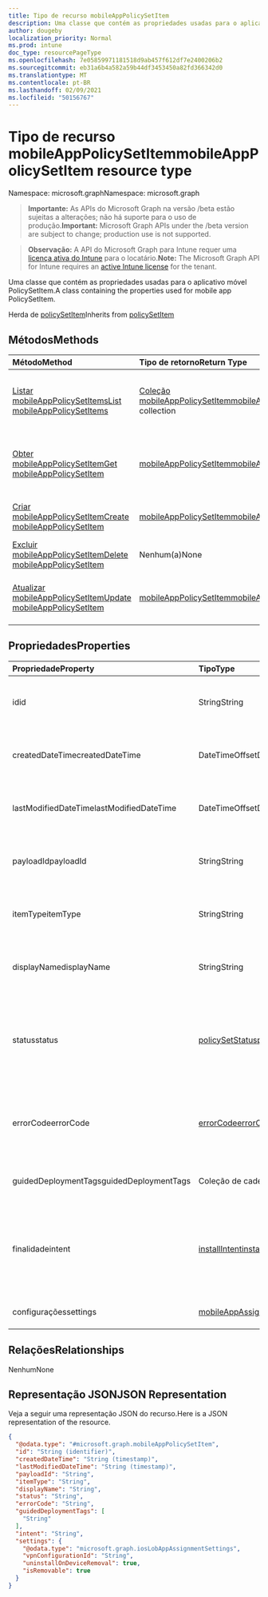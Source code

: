 ```yaml
---
title: Tipo de recurso mobileAppPolicySetItem
description: Uma classe que contém as propriedades usadas para o aplicativo móvel PolicySetItem.
author: dougeby
localization_priority: Normal
ms.prod: intune
doc_type: resourcePageType
ms.openlocfilehash: 7e05859971181518d9ab457f612df7e2400206b2
ms.sourcegitcommit: eb31a6b4a582a59b44df3453450a82fd366342d0
ms.translationtype: MT
ms.contentlocale: pt-BR
ms.lasthandoff: 02/09/2021
ms.locfileid: "50156767"
---
```

# <a name="mobileapppolicysetitem-resource-type"></a><span data-ttu-id="d56e4-103">Tipo de recurso mobileAppPolicySetItem</span><span class="sxs-lookup"><span data-stu-id="d56e4-103">mobileAppPolicySetItem resource type</span></span>

<span data-ttu-id="d56e4-104">Namespace: microsoft.graph</span><span class="sxs-lookup"><span data-stu-id="d56e4-104">Namespace: microsoft.graph</span></span>

> <span data-ttu-id="d56e4-105">**Importante:** As APIs do Microsoft Graph na versão /beta estão sujeitas a alterações; não há suporte para o uso de produção.</span><span class="sxs-lookup"><span data-stu-id="d56e4-105">**Important:** Microsoft Graph APIs under the /beta version are subject to change; production use is not supported.</span></span>

> <span data-ttu-id="d56e4-106">**Observação:** A API do Microsoft Graph para Intune requer uma [licença ativa do Intune](https://go.microsoft.com/fwlink/?linkid=839381) para o locatário.</span><span class="sxs-lookup"><span data-stu-id="d56e4-106">**Note:** The Microsoft Graph API for Intune requires an [active Intune license](https://go.microsoft.com/fwlink/?linkid=839381) for the tenant.</span></span>

<span data-ttu-id="d56e4-107">Uma classe que contém as propriedades usadas para o aplicativo móvel PolicySetItem.</span><span class="sxs-lookup"><span data-stu-id="d56e4-107">A class containing the properties used for mobile app PolicySetItem.</span></span>


<span data-ttu-id="d56e4-108">Herda de [policySetItem](../resources/intune-policyset-policysetitem.md)</span><span class="sxs-lookup"><span data-stu-id="d56e4-108">Inherits from [policySetItem](../resources/intune-policyset-policysetitem.md)</span></span>

## <a name="methods"></a><span data-ttu-id="d56e4-109">Métodos</span><span class="sxs-lookup"><span data-stu-id="d56e4-109">Methods</span></span>
|<span data-ttu-id="d56e4-110">Método</span><span class="sxs-lookup"><span data-stu-id="d56e4-110">Method</span></span>|<span data-ttu-id="d56e4-111">Tipo de retorno</span><span class="sxs-lookup"><span data-stu-id="d56e4-111">Return Type</span></span>|<span data-ttu-id="d56e4-112">Descrição</span><span class="sxs-lookup"><span data-stu-id="d56e4-112">Description</span></span>|
|:---|:---|:---|
|[<span data-ttu-id="d56e4-113">Listar mobileAppPolicySetItems</span><span class="sxs-lookup"><span data-stu-id="d56e4-113">List mobileAppPolicySetItems</span></span>](../api/intune-policyset-mobileapppolicysetitem-list.md)|<span data-ttu-id="d56e4-114">[Coleção mobileAppPolicySetItem](../resources/intune-policyset-mobileapppolicysetitem.md)</span><span class="sxs-lookup"><span data-stu-id="d56e4-114">[mobileAppPolicySetItem](../resources/intune-policyset-mobileapppolicysetitem.md) collection</span></span>|<span data-ttu-id="d56e4-115">Listar propriedades e relações dos objetos [mobileAppPolicySetItem.](../resources/intune-policyset-mobileapppolicysetitem.md)</span><span class="sxs-lookup"><span data-stu-id="d56e4-115">List properties and relationships of the [mobileAppPolicySetItem](../resources/intune-policyset-mobileapppolicysetitem.md) objects.</span></span>|
|[<span data-ttu-id="d56e4-116">Obter mobileAppPolicySetItem</span><span class="sxs-lookup"><span data-stu-id="d56e4-116">Get mobileAppPolicySetItem</span></span>](../api/intune-policyset-mobileapppolicysetitem-get.md)|[<span data-ttu-id="d56e4-117">mobileAppPolicySetItem</span><span class="sxs-lookup"><span data-stu-id="d56e4-117">mobileAppPolicySetItem</span></span>](../resources/intune-policyset-mobileapppolicysetitem.md)|<span data-ttu-id="d56e4-118">Leia as propriedades e as relações do [objeto mobileAppPolicySetItem](../resources/intune-policyset-mobileapppolicysetitem.md) .</span><span class="sxs-lookup"><span data-stu-id="d56e4-118">Read properties and relationships of the [mobileAppPolicySetItem](../resources/intune-policyset-mobileapppolicysetitem.md) object.</span></span>|
|[<span data-ttu-id="d56e4-119">Criar mobileAppPolicySetItem</span><span class="sxs-lookup"><span data-stu-id="d56e4-119">Create mobileAppPolicySetItem</span></span>](../api/intune-policyset-mobileapppolicysetitem-create.md)|[<span data-ttu-id="d56e4-120">mobileAppPolicySetItem</span><span class="sxs-lookup"><span data-stu-id="d56e4-120">mobileAppPolicySetItem</span></span>](../resources/intune-policyset-mobileapppolicysetitem.md)|<span data-ttu-id="d56e4-121">Crie um novo [objeto mobileAppPolicySetItem.](../resources/intune-policyset-mobileapppolicysetitem.md)</span><span class="sxs-lookup"><span data-stu-id="d56e4-121">Create a new [mobileAppPolicySetItem](../resources/intune-policyset-mobileapppolicysetitem.md) object.</span></span>|
|[<span data-ttu-id="d56e4-122">Excluir mobileAppPolicySetItem</span><span class="sxs-lookup"><span data-stu-id="d56e4-122">Delete mobileAppPolicySetItem</span></span>](../api/intune-policyset-mobileapppolicysetitem-delete.md)|<span data-ttu-id="d56e4-123">Nenhum(a)</span><span class="sxs-lookup"><span data-stu-id="d56e4-123">None</span></span>|<span data-ttu-id="d56e4-124">Exclui [mobileAppPolicySetItem](../resources/intune-policyset-mobileapppolicysetitem.md).</span><span class="sxs-lookup"><span data-stu-id="d56e4-124">Deletes a [mobileAppPolicySetItem](../resources/intune-policyset-mobileapppolicysetitem.md).</span></span>|
|[<span data-ttu-id="d56e4-125">Atualizar mobileAppPolicySetItem</span><span class="sxs-lookup"><span data-stu-id="d56e4-125">Update mobileAppPolicySetItem</span></span>](../api/intune-policyset-mobileapppolicysetitem-update.md)|[<span data-ttu-id="d56e4-126">mobileAppPolicySetItem</span><span class="sxs-lookup"><span data-stu-id="d56e4-126">mobileAppPolicySetItem</span></span>](../resources/intune-policyset-mobileapppolicysetitem.md)|<span data-ttu-id="d56e4-127">Atualizar as propriedades de um [objeto mobileAppPolicySetItem.](../resources/intune-policyset-mobileapppolicysetitem.md)</span><span class="sxs-lookup"><span data-stu-id="d56e4-127">Update the properties of a [mobileAppPolicySetItem](../resources/intune-policyset-mobileapppolicysetitem.md) object.</span></span>|

## <a name="properties"></a><span data-ttu-id="d56e4-128">Propriedades</span><span class="sxs-lookup"><span data-stu-id="d56e4-128">Properties</span></span>
|<span data-ttu-id="d56e4-129">Propriedade</span><span class="sxs-lookup"><span data-stu-id="d56e4-129">Property</span></span>|<span data-ttu-id="d56e4-130">Tipo</span><span class="sxs-lookup"><span data-stu-id="d56e4-130">Type</span></span>|<span data-ttu-id="d56e4-131">Descrição</span><span class="sxs-lookup"><span data-stu-id="d56e4-131">Description</span></span>|
|:---|:---|:---|
|<span data-ttu-id="d56e4-132">id</span><span class="sxs-lookup"><span data-stu-id="d56e4-132">id</span></span>|<span data-ttu-id="d56e4-133">String</span><span class="sxs-lookup"><span data-stu-id="d56e4-133">String</span></span>|<span data-ttu-id="d56e4-134">Chave do MobileAppPolicySetItem.</span><span class="sxs-lookup"><span data-stu-id="d56e4-134">Key of the MobileAppPolicySetItem.</span></span> <span data-ttu-id="d56e4-135">Herdado de [policySetItem](../resources/intune-policyset-policysetitem.md)</span><span class="sxs-lookup"><span data-stu-id="d56e4-135">Inherited from [policySetItem](../resources/intune-policyset-policysetitem.md)</span></span>|
|<span data-ttu-id="d56e4-136">createdDateTime</span><span class="sxs-lookup"><span data-stu-id="d56e4-136">createdDateTime</span></span>|<span data-ttu-id="d56e4-137">DateTimeOffset</span><span class="sxs-lookup"><span data-stu-id="d56e4-137">DateTimeOffset</span></span>|<span data-ttu-id="d56e4-138">Hora de criação do PolicySetItem.</span><span class="sxs-lookup"><span data-stu-id="d56e4-138">Creation time of the PolicySetItem.</span></span> <span data-ttu-id="d56e4-139">Herdado de [policySetItem](../resources/intune-policyset-policysetitem.md)</span><span class="sxs-lookup"><span data-stu-id="d56e4-139">Inherited from [policySetItem](../resources/intune-policyset-policysetitem.md)</span></span>|
|<span data-ttu-id="d56e4-140">lastModifiedDateTime</span><span class="sxs-lookup"><span data-stu-id="d56e4-140">lastModifiedDateTime</span></span>|<span data-ttu-id="d56e4-141">DateTimeOffset</span><span class="sxs-lookup"><span data-stu-id="d56e4-141">DateTimeOffset</span></span>|<span data-ttu-id="d56e4-142">Hora da última modificação do PolicySetItem.</span><span class="sxs-lookup"><span data-stu-id="d56e4-142">Last modified time of the PolicySetItem.</span></span> <span data-ttu-id="d56e4-143">Herdado de [policySetItem](../resources/intune-policyset-policysetitem.md)</span><span class="sxs-lookup"><span data-stu-id="d56e4-143">Inherited from [policySetItem](../resources/intune-policyset-policysetitem.md)</span></span>|
|<span data-ttu-id="d56e4-144">payloadId</span><span class="sxs-lookup"><span data-stu-id="d56e4-144">payloadId</span></span>|<span data-ttu-id="d56e4-145">String</span><span class="sxs-lookup"><span data-stu-id="d56e4-145">String</span></span>|<span data-ttu-id="d56e4-146">PayloadId do PolicySetItem.</span><span class="sxs-lookup"><span data-stu-id="d56e4-146">PayloadId of the PolicySetItem.</span></span> <span data-ttu-id="d56e4-147">Herdado de [policySetItem](../resources/intune-policyset-policysetitem.md)</span><span class="sxs-lookup"><span data-stu-id="d56e4-147">Inherited from [policySetItem](../resources/intune-policyset-policysetitem.md)</span></span>|
|<span data-ttu-id="d56e4-148">itemType</span><span class="sxs-lookup"><span data-stu-id="d56e4-148">itemType</span></span>|<span data-ttu-id="d56e4-149">String</span><span class="sxs-lookup"><span data-stu-id="d56e4-149">String</span></span>|<span data-ttu-id="d56e4-150">policySetType do PolicySetItem.</span><span class="sxs-lookup"><span data-stu-id="d56e4-150">policySetType of the PolicySetItem.</span></span> <span data-ttu-id="d56e4-151">Herdado de [policySetItem](../resources/intune-policyset-policysetitem.md)</span><span class="sxs-lookup"><span data-stu-id="d56e4-151">Inherited from [policySetItem](../resources/intune-policyset-policysetitem.md)</span></span>|
|<span data-ttu-id="d56e4-152">displayName</span><span class="sxs-lookup"><span data-stu-id="d56e4-152">displayName</span></span>|<span data-ttu-id="d56e4-153">String</span><span class="sxs-lookup"><span data-stu-id="d56e4-153">String</span></span>|<span data-ttu-id="d56e4-154">DisplayName do PolicySetItem.</span><span class="sxs-lookup"><span data-stu-id="d56e4-154">DisplayName of the PolicySetItem.</span></span> <span data-ttu-id="d56e4-155">Herdado de [policySetItem](../resources/intune-policyset-policysetitem.md)</span><span class="sxs-lookup"><span data-stu-id="d56e4-155">Inherited from [policySetItem](../resources/intune-policyset-policysetitem.md)</span></span>|
|<span data-ttu-id="d56e4-156">status</span><span class="sxs-lookup"><span data-stu-id="d56e4-156">status</span></span>|[<span data-ttu-id="d56e4-157">policySetStatus</span><span class="sxs-lookup"><span data-stu-id="d56e4-157">policySetStatus</span></span>](../resources/intune-policyset-policysetstatus.md)|<span data-ttu-id="d56e4-158">Status do PolicySetItem.</span><span class="sxs-lookup"><span data-stu-id="d56e4-158">Status of the PolicySetItem.</span></span> <span data-ttu-id="d56e4-159">Herdado de [policySetItem](../resources/intune-policyset-policysetitem.md).</span><span class="sxs-lookup"><span data-stu-id="d56e4-159">Inherited from [policySetItem](../resources/intune-policyset-policysetitem.md).</span></span> <span data-ttu-id="d56e4-160">Os valores possíveis são: `unknown`, `validating`, `partialSuccess`, `success`, `error`, `notAssigned`.</span><span class="sxs-lookup"><span data-stu-id="d56e4-160">Possible values are: `unknown`, `validating`, `partialSuccess`, `success`, `error`, `notAssigned`.</span></span>|
|<span data-ttu-id="d56e4-161">errorCode</span><span class="sxs-lookup"><span data-stu-id="d56e4-161">errorCode</span></span>|[<span data-ttu-id="d56e4-162">errorCode</span><span class="sxs-lookup"><span data-stu-id="d56e4-162">errorCode</span></span>](../resources/intune-policyset-errorcode.md)|<span data-ttu-id="d56e4-163">Código de erro se ocorreu.</span><span class="sxs-lookup"><span data-stu-id="d56e4-163">Error code if any occured.</span></span> <span data-ttu-id="d56e4-164">Herdado de [policySetItem](../resources/intune-policyset-policysetitem.md).</span><span class="sxs-lookup"><span data-stu-id="d56e4-164">Inherited from [policySetItem](../resources/intune-policyset-policysetitem.md).</span></span> <span data-ttu-id="d56e4-165">Os valores possíveis são: `noError`, `unauthorized`, `notFound`, `deleted`.</span><span class="sxs-lookup"><span data-stu-id="d56e4-165">Possible values are: `noError`, `unauthorized`, `notFound`, `deleted`.</span></span>|
|<span data-ttu-id="d56e4-166">guidedDeploymentTags</span><span class="sxs-lookup"><span data-stu-id="d56e4-166">guidedDeploymentTags</span></span>|<span data-ttu-id="d56e4-167">Coleção de cadeias de caracteres</span><span class="sxs-lookup"><span data-stu-id="d56e4-167">String collection</span></span>|<span data-ttu-id="d56e4-168">Marcas da implantação guiada Herdada [de policySetItem](../resources/intune-policyset-policysetitem.md)</span><span class="sxs-lookup"><span data-stu-id="d56e4-168">Tags of the guided deployment Inherited from [policySetItem](../resources/intune-policyset-policysetitem.md)</span></span>|
|<span data-ttu-id="d56e4-169">finalidade</span><span class="sxs-lookup"><span data-stu-id="d56e4-169">intent</span></span>|[<span data-ttu-id="d56e4-170">installIntent</span><span class="sxs-lookup"><span data-stu-id="d56e4-170">installIntent</span></span>](../resources/intune-shared-installintent.md)|<span data-ttu-id="d56e4-171">Intenção de instalação do MobileAppPolicySetItem.</span><span class="sxs-lookup"><span data-stu-id="d56e4-171">Install intent of the MobileAppPolicySetItem.</span></span> <span data-ttu-id="d56e4-172">Os valores possíveis são: `available`, `required`, `uninstall`, `availableWithoutEnrollment`.</span><span class="sxs-lookup"><span data-stu-id="d56e4-172">Possible values are: `available`, `required`, `uninstall`, `availableWithoutEnrollment`.</span></span>|
|<span data-ttu-id="d56e4-173">configurações</span><span class="sxs-lookup"><span data-stu-id="d56e4-173">settings</span></span>|[<span data-ttu-id="d56e4-174">mobileAppAssignmentSettings</span><span class="sxs-lookup"><span data-stu-id="d56e4-174">mobileAppAssignmentSettings</span></span>](../resources/intune-shared-mobileappassignmentsettings.md)|<span data-ttu-id="d56e4-175">Configurações do MobileAppPolicySetItem.</span><span class="sxs-lookup"><span data-stu-id="d56e4-175">Settings of the MobileAppPolicySetItem.</span></span>|

## <a name="relationships"></a><span data-ttu-id="d56e4-176">Relações</span><span class="sxs-lookup"><span data-stu-id="d56e4-176">Relationships</span></span>
<span data-ttu-id="d56e4-177">Nenhum</span><span class="sxs-lookup"><span data-stu-id="d56e4-177">None</span></span>

## <a name="json-representation"></a><span data-ttu-id="d56e4-178">Representação JSON</span><span class="sxs-lookup"><span data-stu-id="d56e4-178">JSON Representation</span></span>
<span data-ttu-id="d56e4-179">Veja a seguir uma representação JSON do recurso.</span><span class="sxs-lookup"><span data-stu-id="d56e4-179">Here is a JSON representation of the resource.</span></span>
<!-- {
  "blockType": "resource",
  "keyProperty": "id",
  "@odata.type": "microsoft.graph.mobileAppPolicySetItem"
}
-->
``` json
{
  "@odata.type": "#microsoft.graph.mobileAppPolicySetItem",
  "id": "String (identifier)",
  "createdDateTime": "String (timestamp)",
  "lastModifiedDateTime": "String (timestamp)",
  "payloadId": "String",
  "itemType": "String",
  "displayName": "String",
  "status": "String",
  "errorCode": "String",
  "guidedDeploymentTags": [
    "String"
  ],
  "intent": "String",
  "settings": {
    "@odata.type": "microsoft.graph.iosLobAppAssignmentSettings",
    "vpnConfigurationId": "String",
    "uninstallOnDeviceRemoval": true,
    "isRemovable": true
  }
}
```





